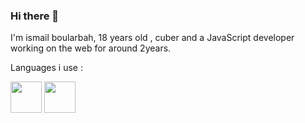 ### Hi there 👋

I'm ismail boularbah, 18 years old , cuber and a JavaScript developer working on the web for around 2years.

Languages i use :

<img height="50px" width="50px" src="https://boularbahismail.netlify.app/img/ai/jslogo.svg" />   <img height="50px" width="50px" src="https://boularbahismail.netlify.app/img/ai/python.svg" style="margin 0 3%;" /> 

